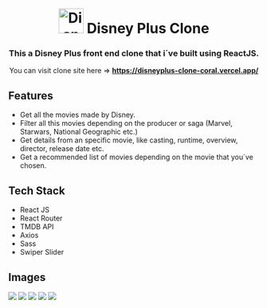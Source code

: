 <h1 align="center"> <img src="https://static-assets.bamgrid.com/product/disneyplus/images/logo.1a56f51c764022ee769c91d894d44326.svg" alt="Disney Plus" height=50 width=50 /> Disney Plus Clone</h1>
<h3 align="center">This a Disney Plus front end clone that i´ve built using ReactJS.</h3>
<p align=center>You can visit clone site here => <b><a href="https://disneyplus-clone-coral.vercel.app/" alt="Clone Disney Plus" target="_blank">https://disneyplus-clone-coral.vercel.app/</a></b></p>

<h2>Features</h2>
<ul>
  <li>Get all the movies made by Disney.</li>
  <li>Filter all this movies depending on the producer or saga (Marvel, Starwars, National Geographic etc.)</li>
  <li>Get details from an specific movie, like casting, runtime, overview, director, release date etc.</li>
  <li>Get a recommended list of movies depending on the movie that you´ve chosen.</li>
</ul>

<h2>Tech Stack</h2>
<ul>
  <li>React JS</li>
  <li>React Router</li>
  <li>TMDB API</li>
  <li>Axios</li>
  <li>Sass</li>
  <li>Swiper Slider</li>
</ul>

<h2>Images</h2>
<img src="https://user-images.githubusercontent.com/22807631/180967326-64a2b8fc-a34f-4482-ac16-a0d3f285541c.png" />
<img src="https://user-images.githubusercontent.com/22807631/180967385-464e00cd-5cfc-4452-bf7a-a3f0972ce514.png" />
<img src="https://user-images.githubusercontent.com/22807631/180967402-56f998b0-aeef-42c0-9216-d50aa9b4c1d5.png" />
<img src="https://user-images.githubusercontent.com/22807631/180967413-d41a1ca5-0330-4168-ba4e-b05f136365ce.png" />
<img src="https://user-images.githubusercontent.com/22807631/180967426-79b7658f-d2ee-4396-bb53-46147780f0eb.png" />
